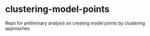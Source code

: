 # clustering-model-points
Repo for preliminary analysis on creating model points by clustering approaches
